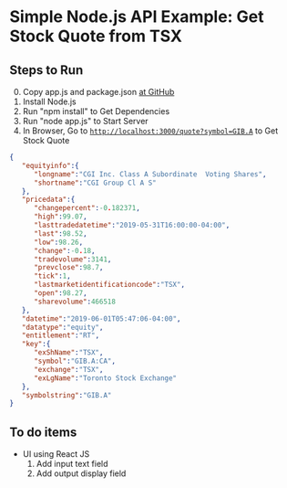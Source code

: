 # Simple Node.js API Example: Get Stock Quote from TSX

## Steps to Run
0. Copy app.js and package.json [at GitHub](https://github.com/valentine-dev/valentine-dev.github.io/tree/master/nodejs/app1)
1. Install Node.js
2. Run "npm install" to Get Dependencies
3. Run "node app.js" to Start Server
4. In Browser, Go to [`http://localhost:3000/quote?symbol=GIB.A`](http://localhost:3000/quote?symbol=GIB.A) to Get Stock Quote

```json
{
   "equityinfo":{
      "longname":"CGI Inc. Class A Subordinate  Voting Shares",
      "shortname":"CGI Group Cl A S"
   },
   "pricedata":{
      "changepercent":-0.182371,
      "high":99.07,
      "lasttradedatetime":"2019-05-31T16:00:00-04:00",
      "last":98.52,
      "low":98.26,
      "change":-0.18,
      "tradevolume":3141,
      "prevclose":98.7,
      "tick":1,
      "lastmarketidentificationcode":"TSX",
      "open":98.27,
      "sharevolume":466518
   },
   "datetime":"2019-06-01T05:47:06-04:00",
   "datatype":"equity",
   "entitlement":"RT",
   "key":{
      "exShName":"TSX",
      "symbol":"GIB.A:CA",
      "exchange":"TSX",
      "exLgName":"Toronto Stock Exchange"
   },
   "symbolstring":"GIB.A"
}
```

## To do items
* UI using React JS
  1. Add input text field
  2. Add output display field
